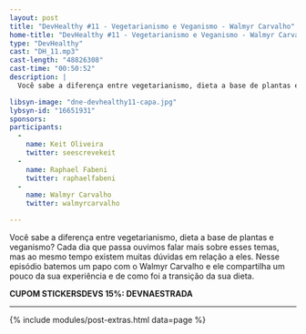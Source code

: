 ```yaml
---
layout: post
title: "DevHealthy #11 - Vegetarianismo e Veganismo - Walmyr Carvalho"
home-title: "DevHealthy #11 - Vegetarianismo e Veganismo - Walmyr Carvalho"
type: "DevHealthy"
cast: "DH_11.mp3"
cast-length: "48826308"
cast-time: "00:50:52"
description: |
  Você sabe a diferença entre vegetarianismo, dieta a base de plantas e veganismo? Cada dia que passa ouvimos falar mais sobre esses temas, mas ao mesmo tempo existem muitas dúvidas em relação a eles. Nesse episódio batemos um papo com o Walmyr Carvalho e ele compartilha um pouco da sua experiência e de como foi a transição da sua dieta.

libsyn-image: "dne-devhealthy11-capa.jpg"
lybsyn-id: "16651931"
sponsors:
participants:
  -
    name: Keit Oliveira
    twitter: seescrevekeit
  -
    name: Raphael Fabeni
    twitter: raphaelfabeni
  -
    name: Walmyr Carvalho
    twitter: walmyrcarvalho

---
```


Você sabe a diferença entre vegetarianismo, dieta a base de plantas e veganismo? Cada dia que passa ouvimos falar mais sobre esses temas, mas ao mesmo tempo existem muitas dúvidas em relação a eles. Nesse episódio batemos um papo com o Walmyr Carvalho e ele compartilha um pouco da sua experiência e de como foi a transição da sua dieta.

<strong>CUPOM STICKERSDEVS 15%: DEVNAESTRADA</strong>

---

{% include modules/post-extras.html data=page %}
